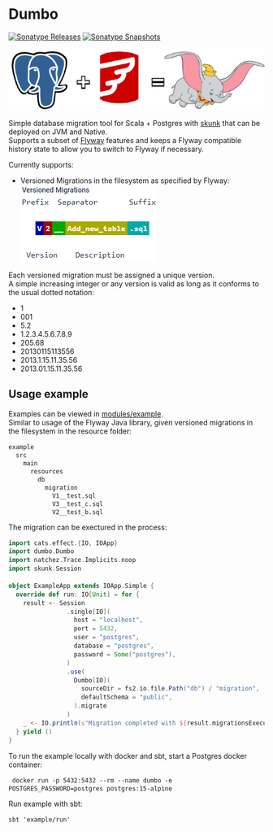 # Dumbo

[![Sonatype Releases](https://img.shields.io/nexus/r/https/oss.sonatype.org/dev.rolang/dumbo_2.13.svg?label=Sonatype%20Release)](https://oss.sonatype.org/content/repositories/releases/dev/rolang/dumbo_2.13/)
[![Sonatype Snapshots](https://img.shields.io/nexus/s/https/oss.sonatype.org/dev.rolang/dumbo_2.13.svg?label=Sonatype%20Snapshot)](https://oss.sonatype.org/content/repositories/snapshots/dev/rolang/dumbo_2.13/)

![Logo](./docs/assets/logo.png)

Simple database migration tool for Scala + Postgres with [skunk](https://typelevel.org/skunk/) that can be deployed on JVM and Native.  
Supports a subset of [Flyway](https://flywaydb.org) features and keeps a Flyway compatible history state to allow you to switch to Flyway if necessary.

Currently supports:
 - Versioned Migrations in the filesystem as specified by Flyway:  
  ![Versioned Migrayions](./docs/assets/versioned_migrations.png)  

  Each versioned migration must be assigned a unique version.  
  A simple increasing integer or any version is valid as long as it conforms to the usual dotted notation:
  - 1
  - 001
  - 5.2
  - 1.2.3.4.5.6.7.8.9
  - 205.68
  - 20130115113556
  - 2013.1.15.11.35.56
  - 2013.01.15.11.35.56

## Usage example
Examples can be viewed in [modules/example](./modules/example/).  
Similar to usage of the Flyway Java library, given versioned migrations in the filesystem in the resource folder: 
```
example
  src
    main
      resources
        db
          migration
            V1__test.sql
            V3__test_c.sql
            V2__test_b.sql
```
The migration can be exectured in the process:
```scala
import cats.effect.{IO, IOApp}
import dumbo.Dumbo
import natchez.Trace.Implicits.noop
import skunk.Session

object ExampleApp extends IOApp.Simple {
  override def run: IO[Unit] = for {
    result <- Session
                .single[IO](
                  host = "localhost",
                  port = 5432,
                  user = "postgres",
                  database = "postgres",
                  password = Some("postgres"),
                )
                .use(
                  Dumbo[IO](
                    sourceDir = fs2.io.file.Path("db") / "migration",
                    defaultSchema = "public",
                  ).migrate
                )
    _ <- IO.println(s"Migration completed with ${result.migrationsExecuted} migrations")
  } yield ()
}
```

To run the example locally with docker and sbt, start a Postgres docker container:
```shell
 docker run -p 5432:5432 --rm --name dumbo -e POSTGRES_PASSWORD=postgres postgres:15-alpine
```

Run example with sbt:
```shell
sbt 'example/run'
```
